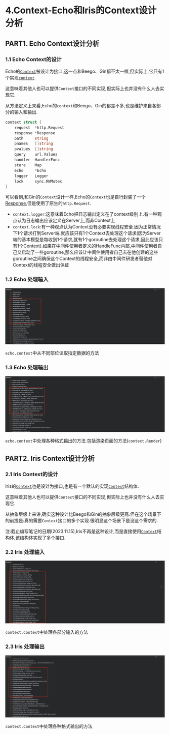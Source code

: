 # 4.Context-Echo和Iris的Context设计分析

## PART1. Echo Context设计分析

### 1.1 Echo Context的设计

Echo的[`Context`](https://github.com/labstack/echo/blob/584cb85a6b749846ac26a8cd151244ab281f2abc/context.go#L19)被设计为接口,这一点和Beego、Gin都不太一样,但实际上,它只有1个实现[`context`](https://github.com/labstack/echo/blob/584cb85a6b749846ac26a8cd151244ab281f2abc/context.go#L200).

这意味着其他人也可以提供`Context`接口的不同实现,但实际上也并没有什么人去实现它.

从方法定义上来看,Echo的`context`和Beego、Gin的都差不多,也是维护来自各部分的输入和输出.

```go
context struct {
	request  *http.Request
	response *Response
	path     string
	pnames   []string
	pvalues  []string
	query    url.Values
	handler  HandlerFunc
	store    Map
	echo     *Echo
	logger   Logger
	lock     sync.RWMutex
}
```

可以看到,和Gin的`Context`设计一样,Echo的`Context`也是自行封装了一个[Response](https://github.com/labstack/echo/blob/master/response.go#L13),但是使用了原生的`http.Request`.

- `context.logger`:这意味着Echo把日志输出定义在了context级别上.有一种观点认为日志输出应该定义在Server上,而非Context上
- `context.lock`:有一种观点认为Context没有必要实现线程安全.因为正常情况下1个请求打到Server端,就应该只有1个Context去处理这个请求(因为Server端的基本模型是每收到1个请求,就有1个goroutine去处理这个请求,因此应该只有1个Context).如果在中间件使用者定义的HandleFunc内部,中间件使用者自己又启动了一些goroutine,那么应该让中间件使用者自己去在他创建的这些goroutine之间确保这个Context的线程安全,而非由中间件研发者替他对Context的线程安全做出保证

### 1.2 Echo 处理输入

![EchoContext中处理各部分输入的方法](../img/Web框架之Context与AOP方案/4.Context-Echo和Iris的Context设计分析/EchoContext中处理各部分输入的方法.png)

`echo.context`中从不同部位读取指定数据的方法

### 1.3 Echo 处理输出

![EchoContext中处理各种格式输出的方法](../img/Web框架之Context与AOP方案/4.Context-Echo和Iris的Context设计分析/EchoContext中处理各种格式输出的方法.png)

`echo.context`中处理各种格式输出的方法.包括渲染页面的方法(`context.Render`)

## PART2. Iris Context设计分析

### 2.1 Iris Context的设计

Iris的[`Context`](https://github.com/kataras/iris/blob/55357a125b16a8057496f4040b8b9ab0089d72d9/context/context.go#L91)也是设计为接口,也是有一个默认的实现[`Context`](https://github.com/kataras/iris/blob/v12/context/context.go#L1057)结构体.

这意味着其他人也可以提供`Context`接口的不同实现,但实际上也并没有什么人去实现它.

从抽象层级上来讲,确实这种设计比Beego和Gin的抽象层级更高.但在这个场景下的前提是:真的需要`Context`接口的多个实现.很明显这个场景下是没这个需求的.

注:截止编写笔记的日期(2023.11.15),Iris不再是这种设计,而是直接使用[`Context`](https://github.com/kataras/iris/blob/main/context/context.go#L131)结构体,该结构体实现了多个接口.

### 2.2 Iris 处理输入

![IrisContext中处理各部分输入的方法](../img/Web框架之Context与AOP方案/4.Context-Echo和Iris的Context设计分析/IrisContext中处理各部分输入的方法.png)

`context.Context`中处理各部分输入的方法

### 2.3 Iris 处理输出

![IrisContext中处理各种格式输出的方法](../img/Web框架之Context与AOP方案/4.Context-Echo和Iris的Context设计分析/IrisContext中处理各种格式输出的方法.png)

`context.Context`中处理各种格式输出的方法